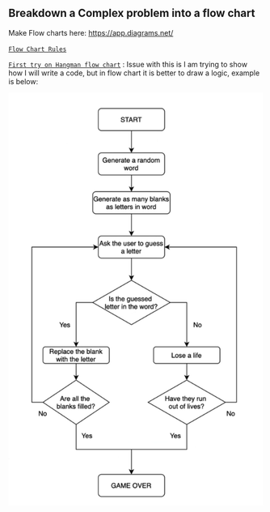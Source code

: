 ## Breakdown a Complex problem into a flow chart 
Make Flow charts here: <https://app.diagrams.net/>

[`Flow Chart Rules`](Flow_chart/Flow_chart_rules.png)

[`First try on Hangman flow chart`](Flow_chart/Hangman_my_first_try.png) : Issue with this is I am trying to show how I will write a code, but in flow chart it is better to draw a logic, example is below: 

![Hangman](Flow_chart/Hangman_Flowchart.png)

